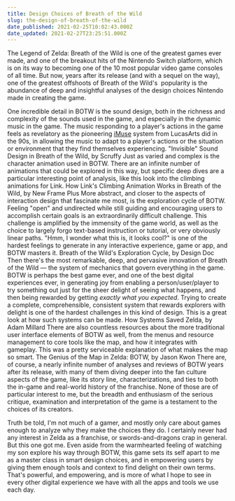 ```yaml
---
title: Design Choices of Breath of the Wild
slug: the-design-of-breath-of-the-wild
date_published: 2021-02-25T10:02:43.000Z
date_updated: 2021-02-27T23:25:51.000Z
---
```


The Legend of Zelda: Breath of the Wild is one of the greatest games ever made, and one of the breakout hits of the Nintendo Switch platform, which is on its way to becoming one of the 10 most popular video game consoles of all time. But now, years after its release (and with a sequel on the way), one of the greatest offshoots of Breath of the Wild's  popularity is the abundance of deep and insightful analyses of the design choices Nintendo made in creating the game.

One incredible detail in BOTW is the sound design, both in the richness and complexity of the sounds used in the game, and especially in the dynamic music in the game. The music responding to a player's actions in the game feels as revelatory as the pioneering [iMuse](https://en.wikipedia.org/wiki/IMUSE) system from LucasArts did in the 90s, in allowing the music to adapt to a player's actions or the situation or environment that they find themselves experiencing.
"Invisible" Sound Design in Breath of the Wild, by Scruffy
Just as varied and complex is the character animation used in BOTW. There are an infinite number of animations that could be explored in this way, but specific deep dives are a particular interesting point of analysis, like this look into the climbing animations for Link.
How Link's Climbing Animation Works in Breath of the Wild, by New Frame Plus
More abstract, and closer to the aspects of interaction design that fascinate me most, is the exploration cycle of BOTW. Feeling "open" and undirected while still guiding and encouraging users to accomplish certain goals is an extraordinarily difficult challenge. This challenge is amplified by the immensity of the game world, as well as the choice to largely forgo text-based instruction or tutorial, or very obviously linear paths. "Hmm, I wonder what this is, it looks cool?" is one of the hardest feelings to generate in any interactive experience, game or app, and BOTW masters it.
Breath of the Wild's Exploration Cycle, by Design Doc
Then there's the most remarkable, deep, and pervasive innovation of Breath of the Wild — the system of mechanics that govern everything in the game. BOTW is perhaps the best game ever, and one of the best digital experiences ever, in generating joy from enabling a person/user/player to try something out just for the sheer delight of seeing what happens, and then being rewarded by getting *exactly what you expected*. Trying to create a complete, comprehensible, consistent system that rewards explorers with delight is one of the hardest challenges in this kind of design. This is a great look at how such systems can be made.
How Systems Saved Zelda, by Adam Millard
There are also countless resources about the more traditional user interface elements of BOTW as well, from the menus and resource management to core tools like the map, and how it integrates with gameplay. This was a pretty serviceable explanation of what makes the map so smart.
The Genius of the Map in Zelda: BOTW, by Jason Kwon
There are, of course, a nearly infinite number of analyses and reviews of BOTW years after its release, with many of them diving deeper into the fan culture aspects of the game, like its story line, characterizations, and ties to both the in-game and real-world history of the franchise. None of those are of particular interest to me, but the breadth and enthusiasm of the serious critique, examination and interpretation of the game is a testament to the choices of its creators. 

Truth be told, I'm not much of a gamer, and mostly only care about games enough to analyze why they make the choices they do. I certainly never had any interest in Zelda as a franchise, or swords-and-dragons crap in general. But this one got me. Even aside from the warmhearted feeling of watching my son explore his way through BOTW, this game sets its self apart to me as a master class in smart design choices, and in empowering users by giving them enough tools and context to find delight on their own terms. That's powerful, and empowering, and is more of what I hope to see in every other digital experience we have with all the apps and tools we use each day.
